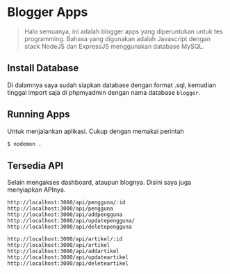 # Blogger Apps

> Halo semuanya, ini adalah blogger apps yang diperuntukan untuk tes programming. Bahasa yang digunakan adalah Javascript dengan stack NodeJS dan ExpressJS menggunakan database MySQL.

## Install Database

Di dalamnya saya sudah siapkan database dengan format .sql, kemudian tinggal import saja di phpmyadmin dengan nama database `blogger`.

## Running Apps

Untuk menjalankan aplikasi. Cukup dengan memakai perintah

```bash
$ nodemon .
```

## Tersedia API

Selain mengakses dashboard, ataupun blognya. Disini saya juga menyiapkan APInya.

```host
http://localhost:3000/api/pengguna/:id
http://localhost:3000/api/pengguna
http://localhost:3000/api/addpengguna
http://localhost:3000/api/updatepengguna/
http://localhost:3000/api/deletepengguna

http://localhost:3000/api/artikel/:id
http://localhost:3000/api/artikel
http://localhost:3000/api/addartikel
http://localhost:3000/api/updateartikel
http://localhost:3000/api/deleteartikel
```